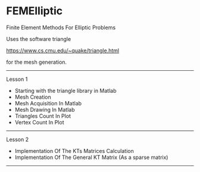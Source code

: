 # FEMElliptic
Finite Element Methods For Elliptic Problems

Uses the software triangle

https://www.cs.cmu.edu/~quake/triangle.html

for the mesh generation.

-----
Lesson 1

 - Starting with the triangle library in Matlab
 - Mesh Creation
 - Mesh Acquisition In Matlab
 - Mesh Drawing In Matlab
 - Triangles Count In Plot
 - Vertex Count In Plot

-----
Lesson 2

 - Implementation Of The KTs Matrices Calculation
 - Implementation Of The General KT Matrix (As a sparse matrix)

-----


